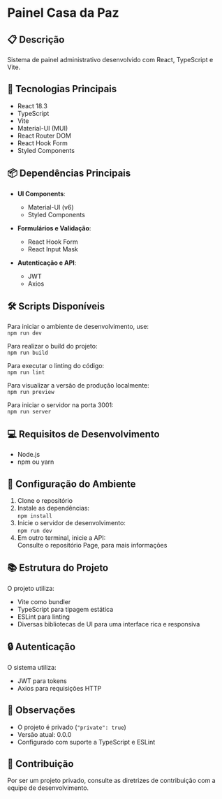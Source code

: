 # Painel Casa da Paz

## 📋 Descrição  
Sistema de painel administrativo desenvolvido com React, TypeScript e Vite.

## 🚀 Tecnologias Principais  
- React 18.3  
- TypeScript  
- Vite  
- Material-UI (MUI)  
- React Router DOM  
- React Hook Form  
- Styled Components  

## 📦 Dependências Principais  
- **UI Components**:  
  - Material-UI (v6)  
  - Styled Components  

- **Formulários e Validação**:  
  - React Hook Form  
  - React Input Mask  

- **Autenticação e API**:  
  - JWT  
  - Axios  

## 🛠️ Scripts Disponíveis  

Para iniciar o ambiente de desenvolvimento, use:  
`npm run dev`

Para realizar o build do projeto:  
`npm run build`

Para executar o linting do código:  
`npm run lint`

Para visualizar a versão de produção localmente:  
`npm run preview`

Para iniciar o servidor na porta 3001:  
`npm run server`

## 💻 Requisitos de Desenvolvimento  
- Node.js  
- npm ou yarn  

## 🔧 Configuração do Ambiente  

1. Clone o repositório  
2. Instale as dependências:  
`npm install`  
3. Inicie o servidor de desenvolvimento:  
`npm run dev`  
4. Em outro terminal, inicie a API:  
Consulte o repositório Page, para mais informações 

## 📚 Estrutura do Projeto  
O projeto utiliza:  
- Vite como bundler  
- TypeScript para tipagem estática  
- ESLint para linting  
- Diversas bibliotecas de UI para uma interface rica e responsiva  

## 🔒 Autenticação  
O sistema utiliza:  
- JWT para tokens  
- Axios para requisições HTTP  

## 📝 Observações  
- O projeto é privado (`"private": true`)  
- Versão atual: 0.0.0  
- Configurado com suporte a TypeScript e ESLint  

## 🤝 Contribuição  
Por ser um projeto privado, consulte as diretrizes de contribuição com a equipe de desenvolvimento.

